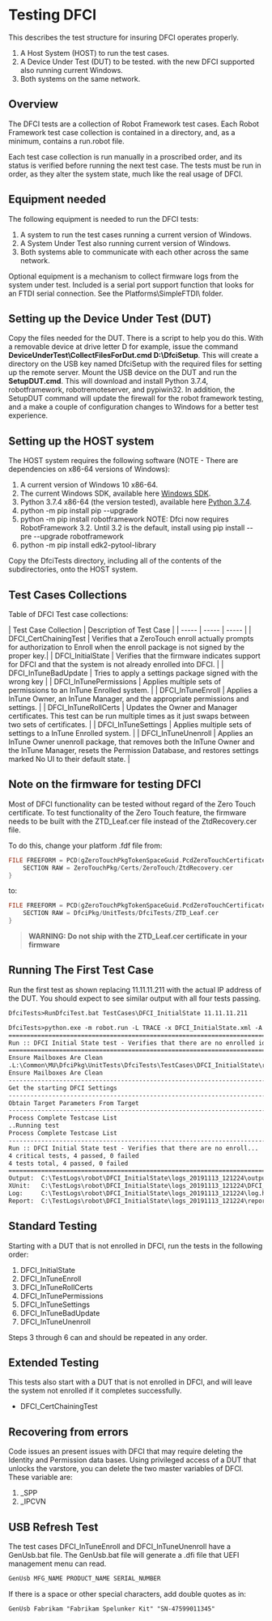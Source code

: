 # Testing DFCI

This describes the test structure for insuring DFCI operates properly.

1. A Host System (HOST) to run the test cases.
2. A Device Under Test (DUT) to be tested. with the new DFCI supported also running current Windows.
3. Both systems on the same network.

## Overview

The DFCI tests are a collection of Robot Framework test cases.
Each Robot Framework test case collection is contained in a directory, and, as a minimum, contains a run.robot file.

Each test case collection is run manually in a proscribed order, and its status is verified before running the next test case.
The tests must be run in order, as they alter the system state, much like the real usage of DFCI.

## Equipment needed

The following equipment is needed to run the DFCI tests:

1. A system to run the test cases running a current version of Windows.
2. A System Under Test also running current version of Windows.
3. Both systems able to communicate with each other across the same network.

Optional equipment is a mechanism to collect firmware logs from the system under test.
Included is a serial port support function that looks for an FTDI serial connection.
See the Platforms\SimpleFTDI\ folder.

## Setting up the Device Under Test (DUT)

Copy the files needed for the DUT.
There is a script to help you do this.
With a removable device at drive letter D for example, issue the command **DeviceUnderTest\CollectFilesForDut.cmd D:\DfciSetup**.
This will create a directory on the USB key named DfciSetup with the required files for setting up the remote server.
Mount the USB device on the DUT and run the **SetupDUT.cmd**.
This will download and install Python 3.7.4, robotframework, robotremoteserver, and pypiwin32.
In addition, the SetupDUT command will update the firewall for the robot framework testing, and a make a couple of configuration changes to Windows for a better test experience.

## Setting up the HOST system

The HOST system requires the following software (NOTE - There are dependencies on x86-64 versions of Windows):

1. A current version of Windows 10 x86-64.
2. The current Windows SDK, available here [Windows SDK](https://developer.microsoft.com/en-us/windows/downloads/windows-10-sdk).
3. Python 3.7.4 x86-64 (the version tested), available here [Python 3.7.4](https://www.python.org/downloads/release/python-374/).
4. python -m pip install pip --upgrade
5. python -m pip install robotframework
   NOTE: Dfci now requires RobotFramework 3.2.  Until 3.2 is the default, install using
   pip install --pre --upgrade robotframework
6. python -m pip install edk2-pytool-library

Copy the DfciTests directory, including all of the contents of the subdirectories, onto the HOST system.

## Test Cases Collections

Table of DFCI Test case collections:

| Test Case Collection | Description of Test Case |
| ----- | ----- | ----- |
| DFCI_CertChainingTest | Verifies that a ZeroTouch enroll actually prompts for authorization to Enroll when the enroll package is not signed by the proper key.|
| DFCI_InitialState | Verifies that the firmware indicates support for DFCI and that the system is not already enrolled into DFCI. |
| DFCI_InTuneBadUpdate | Tries to apply a settings package signed with the wrong key |
| DFCI_InTunePermissions | Applies multiple sets of permissions to an InTune Enrolled system. |
| DFCI_InTuneEnroll | Applies a InTune Owner, an InTune Manager, and the appropriate permissions and settings. |
| DFCI_InTuneRollCerts | Updates the Owner and Manager certificates. This test can be run multiple times as it just swaps between two sets of certificates. |
| DFCI_InTuneSettings | Applies multiple sets of settings to a InTune Enrolled system. |
| DFCI_InTuneUnenroll | Applies an InTune Owner unenroll package, that removes both the InTune Owner and the InTune Manager, resets the Permission Database, and restores settings marked No UI to their default state. |

## Note on the firmware for testing DFCI

Most of DFCI functionality can be tested without regard of the Zero Touch certificate.
To test functionality of the Zero Touch feature, the firmware needs to be built with the ZTD_Leaf.cer file instead of the ZtdRecovery.cer file.

To do this, change your platform .fdf file from:

```c
FILE FREEFORM = PCD(gZeroTouchPkgTokenSpaceGuid.PcdZeroTouchCertificateFile) {
    SECTION RAW = ZeroTouchPkg/Certs/ZeroTouch/ZtdRecovery.cer
}
```

to:

```c
FILE FREEFORM = PCD(gZeroTouchPkgTokenSpaceGuid.PcdZeroTouchCertificateFile) {
    SECTION RAW = DfciPkg/UnitTests/DfciTests/ZTD_Leaf.cer
}
```

> **WARNING: Do not ship with the ZTD_Leaf.cer certificate in your firmware**

## Running The First Test Case

Run the first test as shown replacing 11.11.11.211 with the actual IP address of the DUT.
You should expect to see similar output with all four tests passing.

<!-- spellchecker: disable -->
<!-- This omits the below code block from cspell checking -->
```txt
DfciTests>RunDfciTest.bat TestCases\DFCI_InitialState 11.11.11.211

DfciTests>python.exe -m robot.run -L TRACE -x DFCI_InitialState.xml -A Platforms\SimpleFTDI\Args.txt -v IP_OF_DUT:11.11.11.211 -v TEST_OUTPUT_BASE:C:\TestLogs\robot\DFCI_InitialState\logs_20191113_121224 -d C:\TestLogs\robot\DFCI_InitialState\logs_20191113_121224 TestCases\DFCI_InitialState\run.robot
==============================================================================
Run :: DFCI Initial State test - Verifies that there are no enrolled identi...
==============================================================================
Ensure Mailboxes Are Clean                                            ..
.L:\Common\MU\DfciPkg\UnitTests\DfciTests\TestCases\DFCI_InitialState\run.robot
Ensure Mailboxes Are Clean                                            | PASS |
------------------------------------------------------------------------------
Get the starting DFCI Settings                                        | PASS |
------------------------------------------------------------------------------
Obtain Target Parameters From Target                                  | PASS |
------------------------------------------------------------------------------
Process Complete Testcase List                                        ..Initializing testcases
..Running test
Process Complete Testcase List                                        | PASS |
------------------------------------------------------------------------------
Run :: DFCI Initial State test - Verifies that there are no enroll... | PASS |
4 critical tests, 4 passed, 0 failed
4 tests total, 4 passed, 0 failed
==============================================================================
Output:  C:\TestLogs\robot\DFCI_InitialState\logs_20191113_121224\output.xml
XUnit:   C:\TestLogs\robot\DFCI_InitialState\logs_20191113_121224\DFCI_InitialState.xml
Log:     C:\TestLogs\robot\DFCI_InitialState\logs_20191113_121224\log.html
Report:  C:\TestLogs\robot\DFCI_InitialState\logs_20191113_121224\report.html
```
<!-- spellchecker: enable -->

## Standard Testing

Starting with a DUT that is not enrolled in DFCI, run the tests in the following order:

1. DFCI_InitialState
2. DFCI_InTuneEnroll
3. DFCI_InTuneRollCerts
4. DFCI_InTunePermissions
5. DFCI_InTuneSettings
6. DFCI_InTuneBadUpdate
7. DFCI_InTuneUnenroll

Steps 3 through 6 can and should be repeated in any order.

## Extended Testing

This tests also start with a DUT that is not enrolled in DFCI, and will leave the system not enrolled if it completes successfully.

- DFCI_CertChainingTest

## Recovering from errors

Code issues an present issues with DFCI that may require deleting the Identity and Permission data bases. Using privileged access of a DUT that unlocks the varstore, you can delete the two master variables of DFCI. These variable are:

1. \_SPP
2. \_IPCVN

## USB Refresh Test

The test cases DFCI_InTuneEnroll and DFCI_InTuneUnenroll have a GenUsb.bat file.
The GenUsb.bat file will generate a .dfi file that UEFI management menu can read.

```txt
GenUsb MFG_NAME PRODUCT_NAME SERIAL_NUMBER
```

If there is a space or other special characters, add double quotes as in:

```txt
GenUsb Fabrikam "Fabrikam Spelunker Kit" "SN-47599011345"
```

